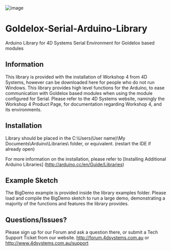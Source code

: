 ![image](http://www.4dsystems.com.au/downloads/4DLogo.png)

Goldelox-Serial-Arduino-Library
=============================

Arduino Library for 4D Systems Serial Environment for Goldelox based modules

## Information

This library is provided with the installation of Workshop 4 from 4D Systems, however can be downloaded here for people who do not run Windows.
This library provides high level functions for the Arduino, to ease communication with Goldelox based modules when using the module configured for Serial.
Please refer to the 4D Systems website, namingly the Workshop 4 Product Page, for documentation regarding Workshop 4, and its environments.

## Installation

Library should be placed in the C:\Users\(User name)\My Documents\Arduino\Libraries\ folder, or equivalent. (restart the IDE if already open)

For more information on the installation, please refer to [Installing Additional Arduino Libraries] (http://arduino.cc/en/Guide/Libraries)

## Example Sketch

The BigDemo example is provided inside the library examples folder.
Please load and compile the BigDemo sketch to run a large demo, demonstrating a majority of the functions and features the library provides.

## Questions/Issues?

Please sign up for our Forum and ask a question there, or submit a Tech Support Ticket from our website.
http://forum.4dsystems.com.au or http://www.4dsystems.com.au/support
